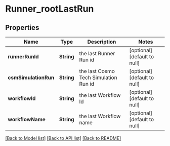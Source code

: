 # Runner_rootLastRun
## Properties

| Name | Type | Description | Notes |
|------------ | ------------- | ------------- | -------------|
| **runnerRunId** | **String** | the last Runner Run id | [optional] [default to null] |
| **csmSimulationRun** | **String** | the last Cosmo Tech Simulation Run id | [optional] [default to null] |
| **workflowId** | **String** | the last Workflow Id | [optional] [default to null] |
| **workflowName** | **String** | the last Workflow name | [optional] [default to null] |

[[Back to Model list]](../README.md#documentation-for-models) [[Back to API list]](../README.md#documentation-for-api-endpoints) [[Back to README]](../README.md)

